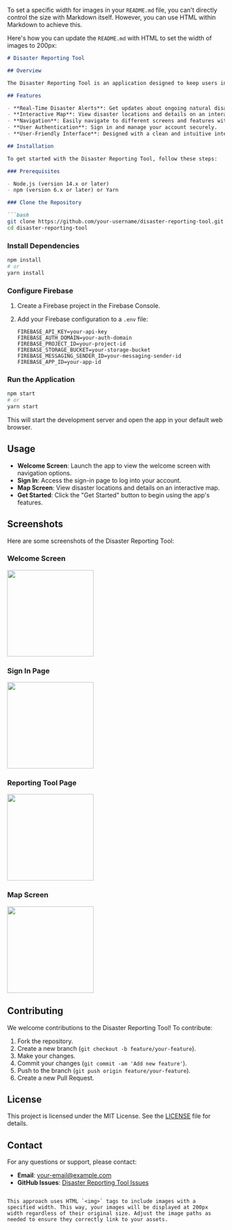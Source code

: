 To set a specific width for images in your `README.md` file, you can't directly control the size with Markdown itself. However, you can use HTML within Markdown to achieve this. 

Here's how you can update the `README.md` with HTML to set the width of images to 200px:

```markdown
# Disaster Reporting Tool

## Overview

The Disaster Reporting Tool is an application designed to keep users informed about natural disasters and emergencies. It provides real-time updates, maps, and alerts to ensure users stay safe and aware of their surroundings.

## Features

- **Real-Time Disaster Alerts**: Get updates about ongoing natural disasters and emergencies.
- **Interactive Map**: View disaster locations and details on an interactive map.
- **Navigation**: Easily navigate to different screens and features within the app.
- **User Authentication**: Sign in and manage your account securely.
- **User-Friendly Interface**: Designed with a clean and intuitive interface for ease of use.

## Installation

To get started with the Disaster Reporting Tool, follow these steps:

### Prerequisites

- Node.js (version 14.x or later)
- npm (version 6.x or later) or Yarn

### Clone the Repository

```bash
git clone https://github.com/your-username/disaster-reporting-tool.git
cd disaster-reporting-tool
```

### Install Dependencies

```bash
npm install
# or
yarn install
```

### Configure Firebase

1. Create a Firebase project in the Firebase Console.
2. Add your Firebase configuration to a `.env` file:

   ```env
   FIREBASE_API_KEY=your-api-key
   FIREBASE_AUTH_DOMAIN=your-auth-domain
   FIREBASE_PROJECT_ID=your-project-id
   FIREBASE_STORAGE_BUCKET=your-storage-bucket
   FIREBASE_MESSAGING_SENDER_ID=your-messaging-sender-id
   FIREBASE_APP_ID=your-app-id
   ```

### Run the Application

```bash
npm start
# or
yarn start
```

This will start the development server and open the app in your default web browser.

## Usage

- **Welcome Screen**: Launch the app to view the welcome screen with navigation options.
- **Sign In**: Access the sign-in page to log into your account.
- **Map Screen**: View disaster locations and details on an interactive map.
- **Get Started**: Click the "Get Started" button to begin using the app's features.

## Screenshots

Here are some screenshots of the Disaster Reporting Tool:

### Welcome Screen

<img src="/assets/Images/img3.jpg" width="200">

### Sign In Page

<img src="/assets/Images/img5.jpg" width="200">

### Reporting Tool Page

<img src="/assets/Images/img4.jpg" width="200">

### Map Screen

<img src="/assets/Images/img1.jpg" width="200">

## Contributing

We welcome contributions to the Disaster Reporting Tool! To contribute:

1. Fork the repository.
2. Create a new branch (`git checkout -b feature/your-feature`).
3. Make your changes.
4. Commit your changes (`git commit -am 'Add new feature'`).
5. Push to the branch (`git push origin feature/your-feature`).
6. Create a new Pull Request.

## License

This project is licensed under the MIT License. See the [LICENSE](LICENSE) file for details.

## Contact

For any questions or support, please contact:

- **Email**: your-email@example.com
- **GitHub Issues**: [Disaster Reporting Tool Issues](https://github.com/your-username/disaster-reporting-tool/issues)
```

This approach uses HTML `<img>` tags to include images with a specified width. This way, your images will be displayed at 200px width regardless of their original size. Adjust the image paths as needed to ensure they correctly link to your assets.
